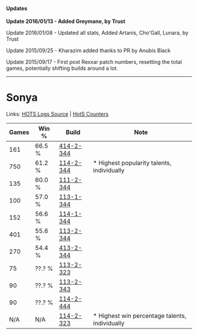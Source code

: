 #### Updates
**Update 2016/01/13 - Added Greymane, by Trust**

Update 2016/01/08 - Updated all stats, Added Artanis, Cho'Gall, Lunara, by Trust

Update 2015/09/25 - Kharazim added thanks to PR by Anubis Black

Update 2015/09/17 - First post Rexxar patch numbers, resetting the total games, potentially shifting builds around a lot.

***

# Sonya

Links: [HOTS Logs Source](https://www.hotslogs.com/Sitewide/HeroDetails?Hero=Sonya) | [HotS Counters](http://hotscounters.com/#/hero/Sonya)

Games  | Win %  | Build     | Note
-----  | -----  | -----     | ----
161    | 66.5 % | [414-2-344](http://www.heroesfire.com/hots/talent-calculator/sonya#ryk8) | 
750    | 61.2 % | [114-2-344](http://www.heroesfire.com/hots/talent-calculator/sonya#gWJ8) | * Highest popularity talents, individually
135    | 60.0 % | [111-2-344](http://www.heroesfire.com/hots/talent-calculator/sonya#gO-O) | 
100    | 57.0 % | [113-1-344](http://www.heroesfire.com/hots/talent-calculator/sonya#gTdG) | 
152    | 56.6 % | [114-1-344](http://www.heroesfire.com/hots/talent-calculator/sonya#gW3W) | 
401    | 55.6 % | [113-2-344](http://www.heroesfire.com/hots/talent-calculator/sonya#gTsu) | 
270    | 54.4 % | [413-2-344](http://www.heroesfire.com/hots/talent-calculator/sonya#rwHu) | 
75     | ??.? % | [113-2-323](http://www.heroesfire.com/hots/talent-calculator/sonya#gTsZ) | 
90     | ??.? % | [113-2-343](http://www.heroesfire.com/hots/talent-calculator/sonya#gTst) | 
90     | ??.? % | [114-2-444](http://www.heroesfire.com/hots/talent-calculator/sonya#gWKi) | 
N/A    | N/A    | [114-2-323](http://www.heroesfire.com/hots/talent-calculator/sonya#gWIp) | * Highest win percentage talents, individually
